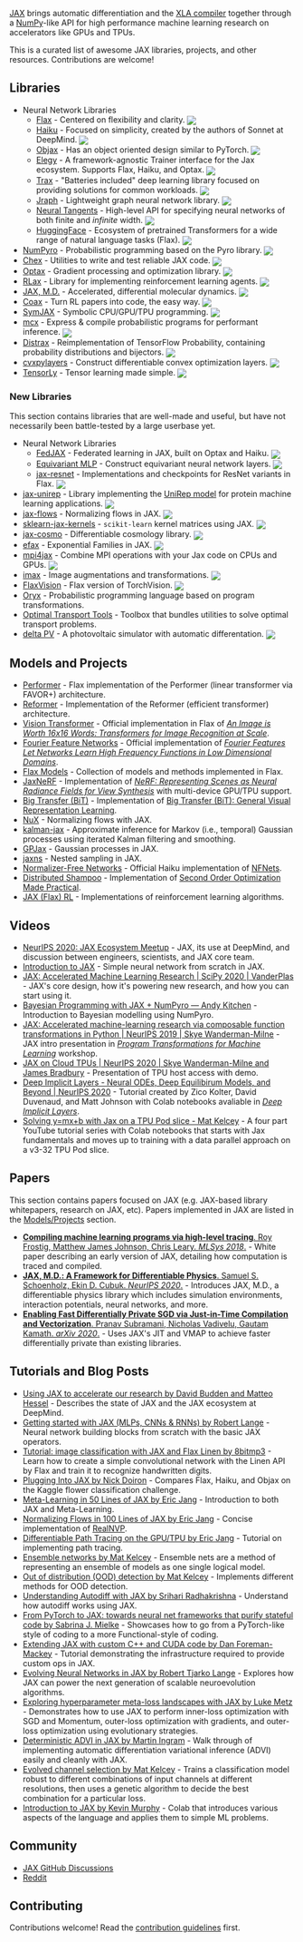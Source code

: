 <div class="github-widget" data-repo="n2cholas/awesome-jax"></div>
<script async src="https://pagead2.googlesyndication.com/pagead/js/adsbygoogle.js"></script><ins class="adsbygoogle" style="display:block" data-ad-client="ca-pub-6890694312814945" data-ad-slot="5473692530" data-ad-format="auto"  data-full-width-responsive="true"></ins><script>(adsbygoogle = window.adsbygoogle || []).push({});</script>
<!--lint ignore double-link-->

<!--lint ignore double-link-->
[JAX](https://github.com/google/jax) brings automatic differentiation and the [XLA compiler](https://www.tensorflow.org/xla) together through a [NumPy](https://numpy.org/)-like API for high performance machine learning research on accelerators like GPUs and TPUs.
<!--lint enable double-link-->

This is a curated list of awesome JAX libraries, projects, and other resources. Contributions are welcome!



<a name="libraries" />

## Libraries

- Neural Network Libraries
    - [Flax](https://raw.githubusercontent.com/google/flax) - Centered on flexibility and clarity. <img src="https://img.shields.io/github/stars/google/flax?style=social" align="center">
    - [Haiku](https://raw.githubusercontent.com/deepmind/dm-haiku) - Focused on simplicity, created by the authors of Sonnet at DeepMind. <img src="https://img.shields.io/github/stars/deepmind/dm-haiku?style=social" align="center">
    - [Objax](https://raw.githubusercontent.com/google/objax) - Has an object oriented design similar to PyTorch. <img src="https://img.shields.io/github/stars/google/objax?style=social" align="center">
    - [Elegy](https://poets-ai.github.io/elegy/) - A framework-agnostic Trainer interface for the Jax ecosystem. Supports Flax, Haiku, and Optax. <img src="https://img.shields.io/github/stars/poets-ai/elegy?style=social" align="center">
    - [Trax](https://raw.githubusercontent.com/google/trax) - "Batteries included" deep learning library focused on providing solutions for common workloads. <img src="https://img.shields.io/github/stars/google/trax?style=social" align="center">
    - [Jraph](https://raw.githubusercontent.com/deepmind/jraph) - Lightweight graph neural network library. <img src="https://img.shields.io/github/stars/deepmind/jraph?style=social" align="center">
    - [Neural Tangents](https://raw.githubusercontent.com/google/neural-tangents) - High-level API for specifying neural networks of both finite and _infinite_ width. <img src="https://img.shields.io/github/stars/google/neural-tangents?style=social" align="center">
    - [HuggingFace](https://raw.githubusercontent.com/huggingface/transformers) - Ecosystem of pretrained Transformers for a wide range of natural language tasks (Flax). <img src="https://img.shields.io/github/stars/huggingface/transformers?style=social" align="center">
- [NumPyro](https://raw.githubusercontent.com/pyro-ppl/numpyro) - Probabilistic programming based on the Pyro library. <img src="https://img.shields.io/github/stars/pyro-ppl/numpyro?style=social" align="center">
- [Chex](https://raw.githubusercontent.com/deepmind/chex) - Utilities to write and test reliable JAX code. <img src="https://img.shields.io/github/stars/deepmind/chex?style=social" align="center">
- [Optax](https://raw.githubusercontent.com/deepmind/optax) - Gradient processing and optimization library. <img src="https://img.shields.io/github/stars/deepmind/optax?style=social" align="center">
- [RLax](https://raw.githubusercontent.com/deepmind/rlax) - Library for implementing reinforcement learning agents. <img src="https://img.shields.io/github/stars/deepmind/rlax?style=social" align="center">
- [JAX, M.D.](https://raw.githubusercontent.com/google/jax-md) - Accelerated, differential molecular dynamics. <img src="https://img.shields.io/github/stars/google/jax-md?style=social" align="center">
- [Coax](https://raw.githubusercontent.com/coax-dev/coax) - Turn RL papers into code, the easy way. <img src="https://img.shields.io/github/stars/coax-dev/coax?style=social" align="center">
- [SymJAX](https://raw.githubusercontent.com/SymJAX/SymJAX) - Symbolic CPU/GPU/TPU programming. <img src="https://img.shields.io/github/stars/SymJAX/SymJAX?style=social" align="center">
- [mcx](https://raw.githubusercontent.com/rlouf/mcx) - Express & compile probabilistic programs for performant inference. <img src="https://img.shields.io/github/stars/rlouf/mcx?style=social" align="center">
- [Distrax](https://raw.githubusercontent.com/deepmind/distrax) - Reimplementation of TensorFlow Probability, containing probability distributions and bijectors. <img src="https://img.shields.io/github/stars/deepmind/distrax?style=social" align="center">
- [cvxpylayers](https://raw.githubusercontent.com/cvxgrp/cvxpylayers) - Construct differentiable convex optimization layers. <img src="https://img.shields.io/github/stars/cvxgrp/cvxpylayers?style=social" align="center">
- [TensorLy](https://raw.githubusercontent.com/tensorly/tensorly) - Tensor learning made simple. <img src="https://img.shields.io/github/stars/tensorly/tensorly?style=social" align="center">

<a name="new-libraries" />

### New Libraries

This section contains libraries that are well-made and useful, but have not necessarily been battle-tested by a large userbase yet.

- Neural Network Libraries
    - [FedJAX](https://raw.githubusercontent.com/google/fedjax) - Federated learning in JAX, built on Optax and Haiku. <img src="https://img.shields.io/github/stars/google/fedjax?style=social" align="center">
    - [Equivariant MLP](https://raw.githubusercontent.com/mfinzi/equivariant-MLP) - Construct equivariant neural network layers. <img src="https://img.shields.io/github/stars/mfinzi/equivariant-MLP?style=social" align="center">
    - [jax-resnet](https://raw.githubusercontent.com/n2cholas/jax-resnet/) - Implementations and checkpoints for ResNet variants in Flax. <img src="https://img.shields.io/github/stars/n2cholas/jax-resnet?style=social" align="center">
- [jax-unirep](https://raw.githubusercontent.com/ElArkk/jax-unirep) - Library implementing the [UniRep model](https://www.nature.com/articles/s41592-019-0598-1) for protein machine learning applications. <img src="https://img.shields.io/github/stars/ElArkk/jax-unirep?style=social" align="center">
- [jax-flows](https://raw.githubusercontent.com/ChrisWaites/jax-flows) - Normalizing flows in JAX. <img src="https://img.shields.io/github/stars/ChrisWaites/jax-flows?style=social" align="center">
- [sklearn-jax-kernels](https://raw.githubusercontent.com/ExpectationMax/sklearn-jax-kernels) - `scikit-learn` kernel matrices using JAX. <img src="https://img.shields.io/github/stars/ExpectationMax/sklearn-jax-kernels?style=social" align="center">
- [jax-cosmo](https://raw.githubusercontent.com/DifferentiableUniverseInitiative/jax_cosmo) - Differentiable cosmology library. <img src="https://img.shields.io/github/stars/DifferentiableUniverseInitiative/jax_cosmo?style=social" align="center">
- [efax](https://raw.githubusercontent.com/NeilGirdhar/efax) - Exponential Families in JAX. <img src="https://img.shields.io/github/stars/NeilGirdhar/efax?style=social" align="center">
- [mpi4jax](https://raw.githubusercontent.com/PhilipVinc/mpi4jax) - Combine MPI operations with your Jax code on CPUs and GPUs. <img src="https://img.shields.io/github/stars/PhilipVinc/mpi4jax?style=social" align="center">
- [imax](https://raw.githubusercontent.com/4rtemi5/imax) - Image augmentations and transformations. <img src="https://img.shields.io/github/stars/4rtemi5/imax?style=social" align="center">
- [FlaxVision](https://raw.githubusercontent.com/rolandgvc/flaxvision) - Flax version of TorchVision. <img src="https://img.shields.io/github/stars/rolandgvc/flaxvision?style=social" align="center">
- [Oryx](https://github.com/tensorflow/probability/tree/master/spinoffs/oryx) - Probabilistic programming language based on program transformations.
- [Optimal Transport Tools](https://github.com/google-research/ott) - Toolbox that bundles utilities to solve optimal transport problems.
- [delta PV](https://raw.githubusercontent.com/romanodev/deltapv) - A photovoltaic simulator with automatic differentation. <img src="https://img.shields.io/github/stars/romanodev/deltapv?style=social" align="center">

<a name="models-and-projects" />

## Models and Projects

- [Performer](https://github.com/google-research/google-research/tree/master/performer/fast_attention/jax) - Flax implementation of the Performer (linear transformer via FAVOR+) architecture.
- [Reformer](https://github.com/google/trax/tree/master/trax/models/reformer) - Implementation of the Reformer (efficient transformer) architecture.
- [Vision Transformer](https://github.com/google-research/vision_transformer) - Official implementation in Flax of [_An Image is Worth 16x16 Words: Transformers for Image Recognition at Scale_](https://arxiv.org/abs/2010.11929).
- [Fourier Feature Networks](https://github.com/tancik/fourier-feature-networks) - Official implementation of [_Fourier Features Let Networks Learn High Frequency Functions in Low Dimensional Domains_](https://people.eecs.berkeley.edu/~bmild/fourfeat).
- [Flax Models](https://github.com/google-research/google-research/tree/master/flax_models) - Collection of models and methods implemented in Flax.
- [JaxNeRF](https://github.com/google-research/google-research/tree/master/jaxnerf) - Implementation of [_NeRF: Representing Scenes as Neural Radiance Fields for View Synthesis_](http://www.matthewtancik.com/nerf) with multi-device GPU/TPU support.
- [Big Transfer (BiT)](https://github.com/google-research/big_transfer) - Implementation of [Big Transfer (BiT): General Visual Representation Learning](https://arxiv.org/abs/1912.11370).
- [NuX](https://github.com/Information-Fusion-Lab-Umass/NuX) - Normalizing flows with JAX.
- [kalman-jax](https://github.com/AaltoML/kalman-jax) - Approximate inference for Markov (i.e., temporal) Gaussian processes using iterated Kalman filtering and smoothing.
- [GPJax](https://github.com/thomaspinder/GPJax) - Gaussian processes in JAX.
- [jaxns](https://github.com/Joshuaalbert/jaxns) - Nested sampling in JAX.
- [Normalizer-Free Networks](https://github.com/deepmind/deepmind-research/tree/master/nfnets) - Official Haiku implementation of [NFNets](https://arxiv.org/abs/2102.06171).
- [Distributed Shampoo](https://github.com/google-research/google-research/tree/master/scalable_shampoo) - Implementation of [Second Order Optimization Made Practical](https://arxiv.org/abs/2002.09018).
- [JAX (Flax) RL](https://github.com/ikostrikov/jax-rl) - Implementations of reinforcement learning algorithms.

<a name="videos" />

## Videos

- [NeurIPS 2020: JAX Ecosystem Meetup](https://www.youtube.com/watch?v=iDxJxIyzSiM) - JAX, its use at DeepMind, and discussion between engineers, scientists, and JAX core team.
- [Introduction to JAX](https://youtu.be/0mVmRHMaOJ4) - Simple neural network from scratch in JAX.
- [JAX: Accelerated Machine Learning Research | SciPy 2020 | VanderPlas](https://youtu.be/z-WSrQDXkuM) - JAX's core design, how it's powering new research, and how you can start using it.
- [Bayesian Programming with JAX + NumPyro — Andy Kitchen](https://youtu.be/CecuWGpoztw) - Introduction to Bayesian modelling using NumPyro.
- [JAX: Accelerated machine-learning research via composable function transformations in Python | NeurIPS 2019 | Skye Wanderman-Milne](https://slideslive.com/38923687/jax-accelerated-machinelearning-research-via-composable-function-transformations-in-python) - JAX intro presentation in [_Program Transformations for Machine Learning_](https://program-transformations.github.io) workshop.
- [JAX on Cloud TPUs | NeurIPS 2020 | Skye Wanderman-Milne and James Bradbury](https://drive.google.com/file/d/1jKxefZT1xJDUxMman6qrQVed7vWI0MIn/edit) - Presentation of TPU host access with demo.
- [Deep Implicit Layers - Neural ODEs, Deep Equilibirum Models, and Beyond | NeurIPS 2020](https://slideslive.com/38935810/deep-implicit-layers-neural-odes-equilibrium-models-and-beyond) - Tutorial created by Zico Kolter, David Duvenaud, and Matt Johnson with Colab notebooks avaliable in [_Deep Implicit Layers_](http://implicit-layers-tutorial.org).
- [Solving y=mx+b with Jax on a TPU Pod slice - Mat Kelcey](http://matpalm.com/blog/ymxb_pod_slice/) - A four part YouTube tutorial series with Colab notebooks that starts with Jax fundamentals and moves up to training with a data parallel approach on a v3-32 TPU Pod slice.

<a name="papers" />

## Papers

This section contains papers focused on JAX (e.g. JAX-based library whitepapers, research on JAX, etc). Papers implemented in JAX are listed in the [Models/Projects](#projects) section.

<!--lint ignore awesome-list-item-->
- [__Compiling machine learning programs via high-level tracing__. Roy Frostig, Matthew James Johnson, Chris Leary. _MLSys 2018_.](https://mlsys.org/Conferences/doc/2018/146.pdf) - White paper describing an early version of JAX, detailing how computation is traced and compiled.
- [__JAX, M.D.: A Framework for Differentiable Physics__. Samuel S. Schoenholz, Ekin D. Cubuk. _NeurIPS 2020_.](https://arxiv.org/abs/1912.04232) - Introduces JAX, M.D., a differentiable physics library which includes simulation environments, interaction potentials, neural networks, and more.
- [__Enabling Fast Differentially Private SGD via Just-in-Time Compilation and Vectorization__. Pranav Subramani, Nicholas Vadivelu, Gautam Kamath. _arXiv 2020_.](https://arxiv.org/abs/2010.09063) - Uses JAX's JIT and VMAP to achieve faster differentially private than existing libraries.
<!--lint enable awesome-list-item-->

<a name="tutorials-and-blog-posts" />

## Tutorials and Blog Posts

- [Using JAX to accelerate our research by David Budden and Matteo Hessel](https://deepmind.com/blog/article/using-jax-to-accelerate-our-research) - Describes the state of JAX and the JAX ecosystem at DeepMind.
- [Getting started with JAX (MLPs, CNNs & RNNs) by Robert Lange](https://roberttlange.github.io/posts/2020/03/blog-post-10/) - Neural network building blocks from scratch with the basic JAX operators.
- [Tutorial: image classification with JAX and Flax Linen by 8bitmp3](https://github.com/8bitmp3/JAX-Flax-Tutorial-Image-Classification-with-Linen) - Learn how to create a simple convolutional network with the Linen API by Flax and train it to recognize handwritten digits.
- [Plugging Into JAX by Nick Doiron](https://medium.com/swlh/plugging-into-jax-16c120ec3302) - Compares Flax, Haiku, and Objax on the Kaggle flower classification challenge.
- [Meta-Learning in 50 Lines of JAX by Eric Jang](https://blog.evjang.com/2019/02/maml-jax.html) - Introduction to both JAX and Meta-Learning.
- [Normalizing Flows in 100 Lines of JAX by Eric Jang](https://blog.evjang.com/2019/07/nf-jax.html) - Concise implementation of [RealNVP](https://arxiv.org/abs/1605.08803).
- [Differentiable Path Tracing on the GPU/TPU by Eric Jang](https://blog.evjang.com/2019/11/jaxpt.html) - Tutorial on implementing path tracing.
- [Ensemble networks by Mat Kelcey](http://matpalm.com/blog/ensemble_nets) - Ensemble nets are a method of representing an ensemble of models as one single logical model.
- [Out of distribution (OOD) detection by Mat Kelcey](http://matpalm.com/blog/ood_using_focal_loss) - Implements different methods for OOD detection.
- [Understanding Autodiff with JAX by Srihari Radhakrishna](https://www.radx.in/jax.html) - Understand how autodiff works using JAX.
- [From PyTorch to JAX: towards neural net frameworks that purify stateful code by Sabrina J. Mielke](https://sjmielke.com/jax-purify.htm) - Showcases how to go from a PyTorch-like style of coding to a more Functional-style of coding.
- [Extending JAX with custom C++ and CUDA code by Dan Foreman-Mackey](https://github.com/dfm/extending-jax) - Tutorial demonstrating the infrastructure required to provide custom ops in JAX.
- [Evolving Neural Networks in JAX by Robert Tjarko Lange](https://roberttlange.github.io/posts/2021/02/cma-es-jax/) - Explores how JAX can power the next generation of scalable neuroevolution algorithms.
- [Exploring hyperparameter meta-loss landscapes with JAX by Luke Metz](http://lukemetz.com/exploring-hyperparameter-meta-loss-landscapes-with-jax/) - Demonstrates how to use JAX to perform inner-loss optimization with SGD and Momentum, outer-loss optimization with gradients, and outer-loss optimization using evolutionary strategies.
- [Deterministic ADVI in JAX by Martin Ingram](https://martiningram.github.io/deterministic-advi/) - Walk through of implementing automatic differentiation variational inference (ADVI) easily and cleanly with JAX.
- [Evolved channel selection by Mat Kelcey](http://matpalm.com/blog/evolved_channel_selection/) - Trains a classification model robust to different combinations of input channels at different resolutions, then uses a genetic algorithm to decide the best combination for a particular loss.
- [Introduction to JAX by Kevin Murphy](https://colab.research.google.com/github/probml/pyprobml/blob/master/book1/supplements/jax_intro.ipynb) - Colab that introduces various aspects of the language and applies them to simple ML problems.

<a name="community" />

## Community

- [JAX GitHub Discussions](https://github.com/google/jax/discussions)
- [Reddit](https://www.reddit.com/r/JAX/)

## Contributing

Contributions welcome! Read the [contribution guidelines](https://github.com/n2cholas/awesome-jax/blob/master/contributing.md) first.